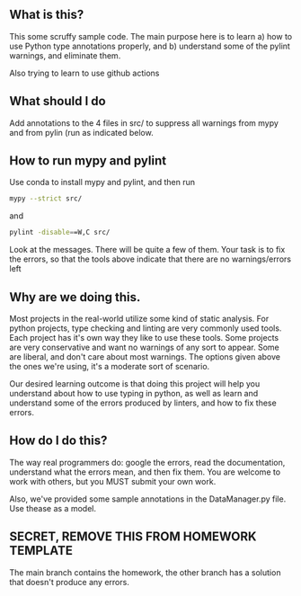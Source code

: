 ## What is this?

This some scruffy sample code. The main purpose here is to learn a) how to use Python type annotations properly,
and b)  understand some of the pylint warnings, and eliminate them. 

Also trying to learn to use github actions

## What should I do

Add annotations to the 4 files in src/ to suppress all warnings from mypy and from 
pylin (run as indicated below.

## How to run mypy and pylint

Use conda to install mypy and pylint, and then run

```bash
mypy --strict src/
```

and

```bash
pylint -disable==W,C src/

```
Look at the messages.  There will be quite a few of them. Your task 
is to fix the errors, so that the tools above 
indicate that there are no warnings/errors  left

## Why are we doing this. 

Most projects in the real-world utilize some kind of static analysis. For python projects, 
type checking and linting are very commonly used tools. Each project has it's own way they like
to use these tools. Some projects are very conservative and want no warnings of any sort to appear. 
Some are liberal, and don't care about most warnings. The options given above the ones we're using, it's
a moderate sort of scenario. 

Our desired learning outcome is that doing this project will help you understand about 
how to use typing in python, as well as learn and understand some of the errors produced by linters, 
and how to fix these errors. 


## How do I do this? 

The way real programmers do: google the errors, read the documentation, understand what
the errors mean, and then fix them. You are welcome to work with others, but you MUST submit
your own work. 

Also, we've provided some sample annotations in the DataManager.py file. Use thease as a model. 

## SECRET, REMOVE THIS FROM HOMEWORK TEMPLATE

The main branch contains the homework, the other branch has a solution that doesn't produce
any errors. 

